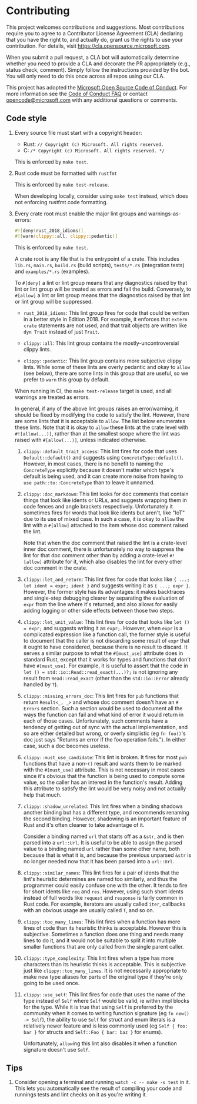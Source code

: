 # Contributing

This project welcomes contributions and suggestions.  Most contributions require you to agree to a
Contributor License Agreement (CLA) declaring that you have the right to, and actually do, grant us
the rights to use your contribution. For details, visit https://cla.opensource.microsoft.com.

When you submit a pull request, a CLA bot will automatically determine whether you need to provide
a CLA and decorate the PR appropriately (e.g., status check, comment). Simply follow the instructions
provided by the bot. You will only need to do this once across all repos using our CLA.

This project has adopted the [Microsoft Open Source Code of Conduct](https://opensource.microsoft.com/codeofconduct/).
For more information see the [Code of Conduct FAQ](https://opensource.microsoft.com/codeofconduct/faq/) or
contact [opencode@microsoft.com](mailto:opencode@microsoft.com) with any additional questions or comments.


## Code style

1. Every source file must start with a copyright header:

    - Rust: `// Copyright (c) Microsoft. All rights reserved.`
    - C: `/* Copyright (c) Microsoft. All rights reserved. */`

    This is enforced by `make test`.

1. Rust code must be formatted with `rustfmt`

    This is enforced by `make test-release`.

    When developing locally, consider using `make test` instead, which does not enforcing rustfmt code formatting.

1. Every crate root must enable the major lint groups and warnings-as-errors:

    ```rust
    #![deny(rust_2018_idioms)]
    #![warn(clippy::all, clippy::pedantic)]
    ```

    This is enforced by `make test`.

    A crate root is any file that is the entrypoint of a crate. This includes `lib.rs`, `main.rs`, `build.rs` (build scripts), `tests/*.rs` (integration tests) and `examples/*.rs` (examples).

    To `#[deny]` a lint or lint group means that any diagnostics raised by that lint or lint group will be treated as errors and fail the build. Conversely, to `#[allow]` a lint or lint group means that the diagnostics raised by that lint or lint group will be suppressed.

    - `rust_2018_idioms`: This lint group fires for code that could be written in a better style in Edition 2018. For example, it enforces that `extern crate` statements are not used, and that trait objects are written like `dyn Trait` instead of just `Trait`.

    - `clippy::all`: This lint group contains the mostly-uncontroversial clippy lints.

    - `clippy::pedantic`: This lint group contains more subjective clippy lints. While some of these lints are overly pedantic and okay to `allow` (see below), there are some lints in this group that are useful, so we prefer to `warn` this group by default.

    When running in CI, the `make test-release` target is used, and all warnings are treated as errors.

    In general, if any of the above lint groups raises an error/warning, it should be fixed by modifying the code to satisfy the lint. However, there are some lints that it is acceptable to `allow`. The list below enumerates these lints. Note that it is okay to `allow` these lints at the crate level with `#![allow(...)]`, rather than at the smallest scope where the lint was raised with `#[allow(...)]`, unless indicated otherwise.

    1. `clippy::default_trait_access`: This lint fires for code that uses `Default::default()` and suggests using `ConcreteType::default()`. However, in most cases, there is no benefit to naming the `ConcreteType` explicitly because it doesn't matter which type's default is being used, and it can create more noise from having to `use path::to::ConcreteType` than to leave it unnamed.

    1. `clippy::doc_markdown`: This lint looks for doc comments that contain things that look like idents or URLs, and suggests wrapping them in code fences and angle brackets respectively. Unfortunately it sometimes fires for words that look like idents but aren't, like "IoT" due to its use of mixed case. In such a case, it is okay to `allow` the lint with a `#[allow]` attached to the item whose doc comment raised the lint.

        Note that when the doc comment that raised the lint is a crate-level inner doc comment, there is unfortunately no way to suppress the lint for that doc comment other than by adding a crate-level `#![allow]` attribute for it, which also disables the lint for every other doc comment in the crate.

    1. `clippy::let_and_return`: This lint fires for code that looks like `{ ...; let ident = expr; ident }` and suggests writing it as `{ ...; expr }`. However, the former style has its advantages: it makes backtraces and single-step debugging clearer by separating the evaluation of `expr` from the line where it's returned, and also allows for easily adding logging or other side effects between those two steps.

    1. `clippy::let_unit_value`: This lint fires for code that looks like `let () = expr;` and suggests writing it as `expr;`. However, when `expr` is a complicated expression like a function call, the former style is useful to document that the caller is not discarding some result of `expr` that it ought to have considered, because there is no result to discard. It serves a similar purpose to what the `#[must_use]` attribute does in standard Rust, except that it works for types and functions that don't have `#[must_use]`. For example, it is useful to assert that the code in `let () = std::io::Read::read_exact(...)?;` is not ignoring any result from `Read::read_exact` (other than the `std::io::Error` already handled by `?`).

    1. `clippy::missing_errors_doc`: This lint fires for `pub` functions that return `Result<_, _>` and whose doc comment doesn't have an `# Errors` section. Such a section would be used to document all the ways the function can fail and what kind of error it would return in each of those cases. Unfortunately, such comments have a tendency of getting out of sync with the actual implementation, and so are either detailed but wrong, or overly simplistic (eg `fn foo()`'s doc just says "Returns an error if the foo operation fails."). In either case, such a doc becomes useless.

    1. `clippy::must_use_candidate`: This lint is broken. It fires for most `pub` functions that have a non-`()` result and wants them to be marked with the `#[must_use]` attribute. This is not necessary in most cases since it's obvious that the function is being used to compute some value, so the caller has an interest in the function's result. Adding this attribute to satisfy the lint would be very noisy and not actually help that much.

    1. `clippy::shadow_unrelated`: This lint fires when a binding shadows another binding but has a different type, and recommends renaming the second binding. However, shadowing is an important feature of Rust and it's often cleaner to take advantage of it.

        Consider a binding named `url` that starts off as a `&str`, and is then parsed into a `url::Url`. It is useful to be able to assign the parsed value to a binding named `url` rather than some other name, both because that is what it is, and because the previous unparsed `&str` is no longer needed now that it has been parsed into a `url::Url`.

    1. `clippy::similar_names`: This lint fires for a pair of idents that the lint's heuristic determines are named too similarly, and thus the programmer could easily confuse one with the other. It tends to fire for short idents like `req` and `res`. However, using such short idents instead of full words like `request` and `response` is fairly common in Rust code. For example, iterators are usually called `iter`, callbacks with an obvious usage are usually called `f`, and so on.

    1. `clippy::too_many_lines`: This lint fires when a function has more lines of code than its heuristic thinks is acceptable. However this is subjective. Sometimes a function does one thing and needs many lines to do it, and it would not be suitable to split it into multiple smaller functions that are only called from the single parent caller.

    1. `clippy::type_complexity`: This lint fires when a type has more characters than its heuristic thinks is acceptable. This is subjective just like `clippy::too_many_lines`. It is not necessarily appropriate to make new type aliases for parts of the original type if they're only going to be used once.

    1. `clippy::use_self`: This lint fires for code that uses the name of the type instead of `Self` where `Self` would be valid, ie within impl blocks for the type. While it is true that using `Self` is preferred by the community when it comes to writing function signature (eg `fn new() -> Self`), the ability to use `Self` for struct and enum literals is a relatively newer feature and is less commonly used (eg `Self { foo: bar }` for structs and `Self::Foo { bar: baz }` for enums).

        Unfortunately, `allow`ing this lint also disables it when a function signature doesn't use `Self`.


## Tips

1. Consider opening a terminal and running `watch -c -- make -s test` in it. This lets you automatically see the result of compiling your code and runnings tests and lint checks on it as you're writing it.

